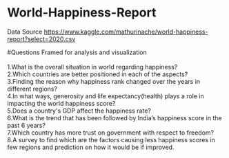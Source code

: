# World-Happiness-Report

Data Source
https://www.kaggle.com/mathurinache/world-happiness-report?select=2020.csv<br>

#Questions Framed for analysis and visualization<br><br>
1.What is the overall situation in world regarding happiness?<br>
2.Which countries are better positioned in each of the aspects?<br>
3.Finding the reason why happiness rank changed over the years in different regions?<br>
4.In what ways, generosity and life expectancy(health) plays a role in impacting the world happiness score?<br>
5.Does a country's GDP affect the happiness rate?<br>
6.What is the trend that has been followed by India’s happiness score in the past 6 years?<br>
7.Which country has more trust on government with respect to freedom?<br>
8.A survey to find which are the factors causing less happiness scores in few regions and prediction on how it would be if improved.<br>




